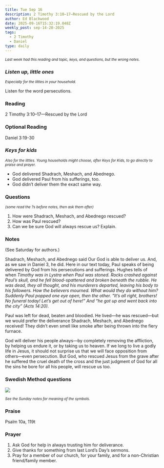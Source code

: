```yaml
---
title: Tue Sep 16
description: 2 Timothy 3:10–17—Rescued by the Lord
author: Ed Blackwood
date: 2025-09-16T15:32:19.048Z
weekly_post: sep-14-20-2025
tags:
  - 2 Timothy
  - Daniel
type: daily
---
```

<div><small><i>Last week had this reading and topic, keys, and questions, but the wrong notes.</i></small></div>

### *Listen up, little ones*

<div><small><i>Especially for the littles in your household.</i></small></div>

Listen for the word persecutions.

### Reading

2 Timothy 3:10–17—Rescued by the Lord

### Optional Reading

Daniel 3:19-30

### *Keys for kids*

<div><small><i>Also for the littles. Young households might choose, after Keys for Kids, to go directly to praise and prayer.</i></small></div>

* God delivered Shadrach, Meshach, and Abednego.
* God delivered Paul from his sufferings, too.
* God didn’t deliver them the exact same way.

### Questions

<div><small><i>(some read the ?s before notes, then ask them after)</i></small></div>

1. How were Shadrach, Meshach, and Abednego rescued?
2. How was Paul rescued?
3. Can we be sure God will always rescue us? Explain.

### Notes

(See Saturday for authors.)

Shadrach, Meshach, and Abednego said Our God is able to deliver us. And, as we saw in Daniel 3, he did. Here in our text today, Paul speaks of being delivered by God from his persecutions and sufferings. Hughes tells of when *Timothy was in Lystra when Paul was stoned. Rocks crashed against Paul’s skull, and he fell blood-spattered and broken beneath the rubble. He was dead, they all thought, and his murderers departed, leaving his body to his followers. How the believers mourned. What would they do without him? Suddenly Paul popped one eye open, then the other. “It’s all right, brothers! No funeral today! Let’s get out of here!” And “he got up and went back into the city” (Acts 14:20).*

Paul was left for dead, beaten and bloodied. He lived—he was rescued—but we would prefer the deliverance Shadrach, Meshach, and Abednego received! They didn’t even smell like smoke after being thrown into the fiery furnace.

God will deliver his people always—by completely removing the affliction, by helping us endure it, or by taking us to heaven. If we long to live a godly life in Jesus, it should not surprise us that we will face opposition from others—even persecution. But God, who rescued Jesus from the grave after he suffered the cruel death of the cross and the just judgment of God for all the sins he bore for all his people, will rescue us too.

### Swedish Method questions

![](/static/img/family_worship_study_ed-swedish_questions.png)

<div><small><i>See the Sunday notes for meaning of the symbols.</i></small></div>

### Praise

P﻿salm 10a, 119t

### Prayer

1. Ask God for help in always trusting him for deliverance.
2. Give thanks for something from last Lord’s Day’s sermons.
3. Pray for a member of our church, for your family, and for a non-Christian friend/family member.